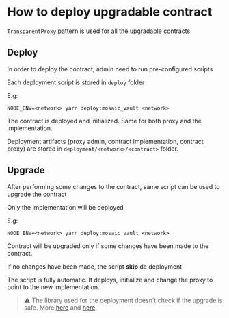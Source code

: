 # How to deploy upgradable contract

`TransparentProxy` pattern is used for all the upgradable contracts

## Deploy

In order to deploy the contract, admin need to run pre-configured scripts

Each deployment script is stored in `deploy` folder

E.g:

```shell
NODE_ENV=<network> yarn deploy:mosaic_vault <network>
```

The contract is deployed and initialized. Same for both proxy and the implementation.

Deployment artifacts (proxy admin, contract implementation, contract proxy)
are stored in `deployment/<network>/<contract>` folder.

## Upgrade

After performing some changes to the contract, same script can be used to upgrade the contract

Only the implementation will be deployed

E.g:

```shell
NODE_ENV=<network> yarn deploy:mosaic_vault <network>
```

Contract will be upgraded only if some changes have been made to the contract.

If no changes have been made, the script **skip** de deployment

The script is fully automatic. It deploys, initialize and change the proxy to point to the new implementation.

> :warning: The library used for the deployment doesn't check if the upgrade is safe. More
> [here](https://docs.openzeppelin.com/upgrades-plugins/1.x/proxies#unstructured-storage-proxies)
> and
> [here](https://docs.openzeppelin.com/upgrades-plugins/1.x/proxies#storage-collisions-between-implementation-versions)
